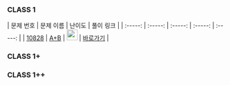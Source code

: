 ### CLASS 1

|        문제 번호         |        문제 이름         |         난이도          |        풀이 링크         |
| :-----: | :-----: | :-----: | :-----: | :-----: |
| <a href="https://www.acmicpc.net/problem/1000" target="_blank">10828</a> | <a href="https://www.acmicpc.net/problem/10828" target="_blank">A+B</a> | <img height="25px" width="25px" src="https://static.solved.ac/tier_small/1.svg"/> | <a href="1000.swift">바로가기</a> |

### CLASS 1+

### CLASS 1++
